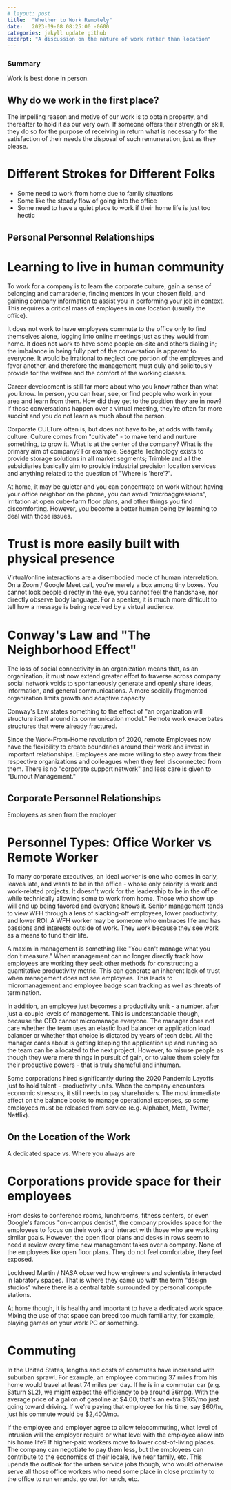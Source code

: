 ```yaml
---
# layout: post
title:  "Whether to Work Remotely"
date:   2023-09-08 08:25:00 -0600
categories: jekyll update github
excerpt: "A discussion on the nature of work rather than location"
---
```

### Summary
Work is best done in person.

## Why do we work in the first place?
The impelling reason and motive of our work is to obtain property, and thereafter to hold it as our very own. If someone offers their strength or skill, they do so for the purpose of receiving in return what is necessary for the satisfaction of their needs the disposal of such remuneration, just as they please.

# Different Strokes for Different Folks
* Some need to work from home due to family situations
* Some like the steady flow of going into the office
* Some need to have a quiet place to work if their home life is just too hectic

## Personal Personnel Relationships
# Learning to live in human community
To work for a company is to learn the corporate culture, gain a sense of belonging and camaraderie, finding mentors in your chosen field, and gaining company information to assist you in performing your job in context. This requires a critical mass of employees in one location (usually the office).

It does not work to have employees commute to the office only to find themselves alone, logging into online meetings just as they would from home. It does not work to have some people on-site and others dialing in; the imbalance in being fully part of the conversation is apparent to everyone. It would be irrational to neglect one portion of the employees and favor another, and therefore the management must duly and solicitously provide for the welfare and the comfort of the working classes.

Career development is still far more about who you know rather than what you know. In person, you can hear, see, or find people who work in your area and learn from them. How did they get to the position they are in now? If those conversations happen over a virtual meeting, they're often far more succint and you do not learn as much about the person.

Corporate CULTure often is, but does not have to be, at odds with family culture. Culture comes from "cultivate" - to make tend and nurture something, to grow it. What is at the center of the company? What is the primary aim of company? For example, Seagate Technology exists to provide storage solutions in all market segments; Trimble and all the subsidiaries basically aim to provide industrial precision location services and anything related to the question of "Where is 'here'?".

At home, it may be quieter and you can concentrate on work without having your office neighbor on the phone, you can avoid "microaggressions", irritation at open cube-farm floor plans, and other things you find discomforting. However, you become a better human being by learning to deal with those issues.

# Trust is more easily built with physical presence
Virtual/online interactions are a disembodied mode of human interrelation. On a Zoom / Google Meet call, you're merely a box among tiny boxes. You cannot look people directly in the eye, you cannot feel the handshake, nor directly observe body language. For a speaker, it is much more difficult to tell how a message is being received by a virtual audience.

# Conway's Law and "The Neighborhood Effect"
The loss of social connectivity in an organization means that, as an organization, it must now extend greater effort to traverse across company social network voids to spontaneously generate and openly share ideas, information, and general communications. A more socially fragmented organization limits growth and adaptive capacity

Conway's Law states something to the effect of "an organization will structure itself around its communication model." Remote work exacerbates structures that were already fractured.

Since the Work-From-Home revolution of 2020, remote Employees now have the flexibility to create boundaries around their work and invest in important relationships. Employees are more willing to step away from their respective organizations and colleagues when they feel disconnected from them. There is no "corporate support network" and less care is given to "Burnout Management."

## Corporate Personnel Relationships
Employees as seen from the employer

# Personnel Types: Office Worker vs Remote Worker
To many corporate executives, an ideal worker is one who comes in early, leaves late, and wants to be in the office - whose only priority is work and work-related projects. It doesn't work for the leadership to be in the office while technically allowing some to work from home. Those who show up will end up being favored and everyone knows it. Senior management tends to view WFH through a lens of slacking-off employees, lower productivity, and lower ROI. A WFH worker may be someone who embraces life and has passions and interests outside of work. They work because they see work as a means to fund their life.

A maxim in management is something like "You can't manage what you don't measure." When management can no longer directly track how employees are working they seek other methods for constructing a quantitative productivity metric. This can generate an inherent lack of trust when management does not see employees. This leads to micromanagement and employee badge scan tracking as well as threats of termination.

In addition, an employee just becomes a productivity unit - a number, after just a couple levels of management. This is understandable though, because the CEO cannot micromanage everyone. The manager does not care whether the team uses an elastic load balancer or application load balancer or whether that choice is dictated by years of tech debt. All the manager cares about is getting keeping the application up and running so the team can be allocated to the next project. However, to misuse people as though they were mere things in pursuit of gain, or to value them solely for their productive powers - that is truly shameful and inhuman.

Some corporations hired significantly during the 2020 Pandemic Layoffs just to hold talent - productivity units. When the company encounters economic stressors, it still needs to pay shareholders. The most immediate affect on the balance books to manage operational expenses, so some employees must be released from service (e.g. Alphabet, Meta, Twitter, Netflix).

## On the Location of the Work
A dedicated space vs. Where you always are

# Corporations provide space for their employees
From desks to conference rooms, lunchrooms, fitness centers, or even Google's famous "on-campus dentist", the company provides space for the employees to focus on their work and interact with those who are working similar goals. However, the open floor plans and desks in rows seem to need a review every time new management takes over a company. None of the employees like open floor plans. They do not feel comfortable, they feel exposed.

Lockheed Martin / NASA observed how engineers and scientists interacted in labratory spaces. That is where they came up with the term "design studios" where there is a central table surrounded by personal compute stations.

At home though, it is healthy and important to have a dedicated work space. Mixing the use of that space can breed too much familiarity, for example, playing games on your work PC or something.

# Commuting
In the United States, lengths and costs of commutes have increased with suburban sprawl. For example, an employee commuting 37 miles from his home would travel at least 74 miles per day. If he is in a commuter car (e.g. Saturn SL2), we might expect the efficiency to be around 36mpg. With the average price of a gallon of gasoline at $4.00, that's an extra $165/mo just going toward driving. If we're paying that employee for his time, say $60/hr, just his commute would be $2,400/mo.

If the employee and employer agree to allow telecommuting, what level of intrusion will the employer require or what level with the employee allow into his home life? If higher-paid workers move to lower cost-of-living places. The company can negotiate to pay them less, but the employees can contribute to the economics of their locale, live near family, etc. This upends the outlook for the urban service jobs though, who would otherwise serve all those office workers who need some place in close proximity to the office to run errands, go out for lunch, etc.